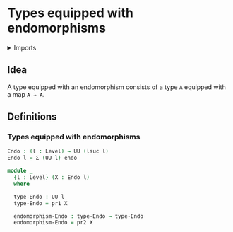 # Types equipped with endomorphisms

<details><summary>Imports</summary>
```agda
module structured-types.types-equipped-with-endomorphisms where
open import foundation.dependent-pair-types
open import foundation.endomorphisms
open import foundation.universe-levels
```
</details>

## Idea

A type equipped with an endomorphism consists of a type `A` equipped with a map `A → A`.

## Definitions

### Types equipped with endomorphisms

```agda
Endo : (l : Level) → UU (lsuc l)
Endo l = Σ (UU l) endo

module _
  {l : Level} (X : Endo l)
  where

  type-Endo : UU l
  type-Endo = pr1 X

  endomorphism-Endo : type-Endo → type-Endo
  endomorphism-Endo = pr2 X
```
